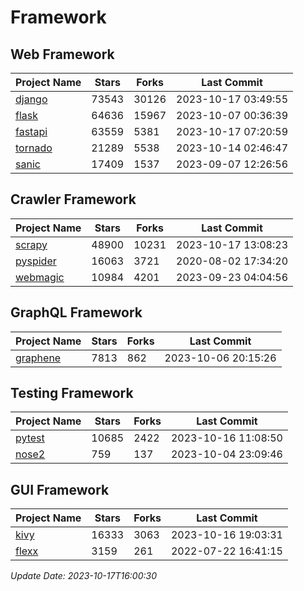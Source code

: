 # Framework

## Web Framework
| Project Name | Stars | Forks | Last Commit |
| ------------ | ----- | ----- | ----------- |
| [django](https://github.com/django/django) | 73543 | 30126 | 2023-10-17 03:49:55 |
| [flask](https://github.com/pallets/flask) | 64636 | 15967 | 2023-10-07 00:36:39 |
| [fastapi](https://github.com/tiangolo/fastapi) | 63559 | 5381 | 2023-10-17 07:20:59 |
| [tornado](https://github.com/tornadoweb/tornado) | 21289 | 5538 | 2023-10-14 02:46:47 |
| [sanic](https://github.com/sanic-org/sanic) | 17409 | 1537 | 2023-09-07 12:26:56 |

## Crawler Framework
| Project Name | Stars | Forks | Last Commit |
| ------------ | ----- | ----- | ----------- |
| [scrapy](https://github.com/scrapy/scrapy) | 48900 | 10231 | 2023-10-17 13:08:23 |
| [pyspider](https://github.com/binux/pyspider) | 16063 | 3721 | 2020-08-02 17:34:20 |
| [webmagic](https://github.com/code4craft/webmagic) | 10984 | 4201 | 2023-09-23 04:04:56 |

## GraphQL Framework
| Project Name | Stars | Forks | Last Commit |
| ------------ | ----- | ----- | ----------- |
| [graphene](https://github.com/graphql-python/graphene) | 7813 | 862 | 2023-10-06 20:15:26 |

## Testing Framework
| Project Name | Stars | Forks | Last Commit |
| ------------ | ----- | ----- | ----------- |
| [pytest](https://github.com/pytest-dev/pytest) | 10685 | 2422 | 2023-10-16 11:08:50 |
| [nose2](https://github.com/nose-devs/nose2) | 759 | 137 | 2023-10-04 23:09:46 |

## GUI Framework
| Project Name | Stars | Forks | Last Commit |
| ------------ | ----- | ----- | ----------- |
| [kivy](https://github.com/kivy/kivy) | 16333 | 3063 | 2023-10-16 19:03:31 |
| [flexx](https://github.com/flexxui/flexx) | 3159 | 261 | 2022-07-22 16:41:15 |

*Update Date: 2023-10-17T16:00:30*